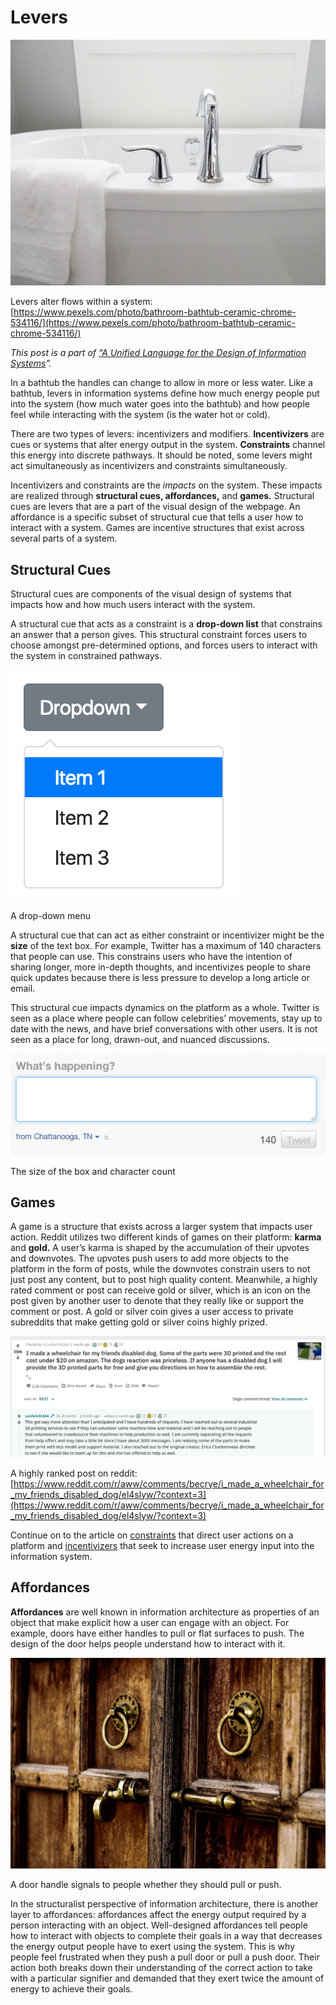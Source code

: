 ﻿---
author: Rachel Aliana
date: Jun 10, 2019
source: https://rachelaliana.medium.com/a-pattern-language-levers-3ab13c5aca5

---

# Levers

![](images/BSlZi5KMUXKUvaoNeNl65A.jpeg)

Levers alter flows within a system:  [https://www.pexels.com/photo/bathroom-bathtub-ceramic-chrome-534116/](https://www.pexels.com/photo/bathroom-bathtub-ceramic-chrome-534116/)

_This post is a part of_ [_“A Unified Language for the Design of Information Systems_](a-unified-language-for-the-design-of-information-systems.md)_”._

In a bathtub the handles can change to allow in more or less water. Like a bathtub, levers in information systems define how much energy people put into the system (how much water goes into the bathtub) and how people feel while interacting with the system (is the water hot or cold).

There are two types of levers: incentivizers and modifiers.  **Incentivizers** are cues or systems that alter energy output in the system.  **Constraints** channel this energy into discrete pathways. It should be noted, some levers might act simultaneously as incentivizers and constraints simultaneously.

Incentivizers and constraints are the  _impacts_ on the system. These impacts are realized through  **structural cues, affordances,** and  **games.**  Structural cues are levers that are a part of the visual design of the webpage. An affordance is a specific subset of structural cue that tells a user how to interact with a system. Games are incentive structures that exist across several parts of a system.

## Structural Cues

Structural cues are components of the visual design of systems that impacts how and how much users interact with the system.

A structural cue that acts as a constraint is a  **drop-down list** that constrains an answer that a person gives. This structural constraint forces users to choose amongst pre-determined options, and forces users to interact with the system in constrained pathways.

![](images/xlgph9xbSQXg_eiM-GdVcA.png)

A drop-down menu

A structural cue that can act as either constraint or incentivizer might be the  **size** of the text box. For example, Twitter has a maximum of 140 characters that people can use. This constrains users who have the intention of sharing longer, more in-depth thoughts, and incentivizes people to share quick updates because there is less pressure to develop a long article or email.

This structural cue impacts dynamics on the platform as a whole. Twitter is seen as a place where people can follow celebrities’ movements, stay up to date with the news, and have brief conversations with other users. It is not seen as a place for long, drawn-out, and nuanced discussions.

![](images/DrB8wcDwvCkdQBnI0inow.png)

The size of the box and character count

## Games

A game is a structure that exists across a larger system that impacts user action. Reddit utilizes two different kinds of games on their platform:  **karma** and  **gold.**  A user’s karma is shaped by the accumulation of their upvotes and downvotes. The upvotes push users to add more objects to the platform in the form of posts, while the downvotes constrain users to not just post any content, but to post high quality content. Meanwhile, a highly rated comment or post can receive gold or silver, which is an icon on the post given by another user to denote that they really like or support the comment or post. A gold or silver coin gives a user access to private subreddits that make getting gold or silver coins highly prized.

![](images/iJpqgWOzvTl9wjnaVqcQdg.png)

A highly ranked post on reddit:  [https://www.reddit.com/r/aww/comments/becrye/i_made_a_wheelchair_for_my_friends_disabled_dog/el4slyw/?context=3](https://www.reddit.com/r/aww/comments/becrye/i_made_a_wheelchair_for_my_friends_disabled_dog/el4slyw/?context=3)

Continue on to the article on  [constraints](https://medium.com/@rachelaliana/constraints-f82a22768119?postPublishedType=initial)  that direct user actions on a platform and  [incentivizers](a-pattern-language-mechanics.md)  that seek to increase user energy input into the information system.

## Affordances

**Affordances** are well known in information architecture as properties of an object that make explicit how a user can engage with an object. For example, doors have either handles to pull or flat surfaces to push. The design of the door helps people understand how to interact with it.

![](images/9BSZ_IQ2eqLOrUzJkm752Q.jpeg)

A door handle signals to people whether they should pull or push.

In the structuralist perspective of information architecture, there is another layer to affordances: affordances affect the energy output required by a person interacting with an object. Well-designed affordances tell people how to interact with objects to complete their goals in a way that decreases the energy output people have to exert using the system. This is why people feel frustrated when they push a pull door or pull a push door. Their action both breaks down their understanding of the correct action to take with a particular signifier and demanded that they exert twice the amount of energy to achieve their goals.
